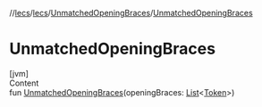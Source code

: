 //[lecs](../../index.md)/[lecs](../index.md)/[UnmatchedOpeningBraces](index.md)/[UnmatchedOpeningBraces](-unmatched-opening-braces.md)



# UnmatchedOpeningBraces  
[jvm]  
Content  
fun [UnmatchedOpeningBraces](-unmatched-opening-braces.md)(openingBraces: [List](https://kotlinlang.org/api/latest/jvm/stdlib/kotlin.collections/-list/index.html)<[Token](../-token/index.md)>)  



